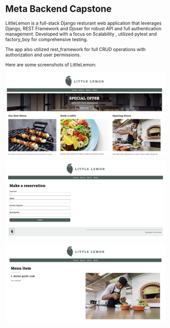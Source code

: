 # Meta Backend Capstone

LittleLemon is a full-stack Django resturant web application that leverages Django, REST Framework and Djoser for robust API and full authentication management. Developed with a focus on Scalability , utilized pytest and factory_boy for comprehensive testing.

The app also utilized rest_framework for full CRUD operations with authorization and user permissions.

Here are some screenshots of LittleLemon:

<p align="center">
  <img src="assets/img1.png" alt="Home Page" width="500"/>
</p>

<p align="center">
  <img src="assets/img2.png" alt="Booking Page" width="500"/>
</p>

<p align="center">
  <img src="assets/img3.png" alt="Menu Page" width="500"/>
</p>
